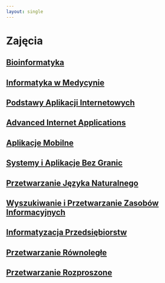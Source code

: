 ```yaml
---
layout: single
---
```

# Zajęcia

## [Bioinformatyka](../classes/bioinf.html)

## [Informatyka w Medycynie](../classes/iwm.html)

## [Podstawy Aplikacji Internetowych](../classes/pai.html)

## [Advanced Internet Applications](../classes/aia.html)

## [Aplikacje Mobilne](../classes/am.html)

## [Systemy i Aplikacje Bez Granic](../classes/ubi.html)

## [Przetwarzanie Języka Naturalnego](../classes/pjn.html)

## [Wyszukiwanie i Przetwarzanie Zasobów Informacyjnych](../classes/wipzi.html)

## [Informatyzacja Przedsiębiorstw](../classes/ip.html)

## [Przetwarzanie Równoległe](../classes/pr.html)

## [Przetwarzanie Rozproszone](../classes/proz.html)